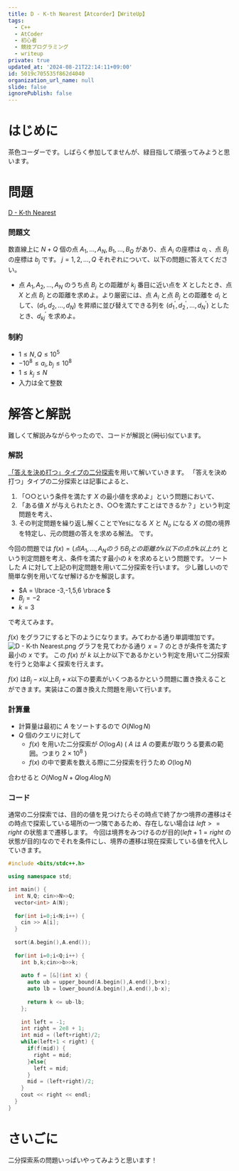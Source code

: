 ```yaml
---
title: D - K-th Nearest【Atcorder】【WriteUp】
tags:
  - C++
  - AtCoder
  - 初心者
  - 競技プログラミング
  - writeup
private: true
updated_at: '2024-08-21T22:14:11+09:00'
id: 5019c705535f862d4040
organization_url_name: null
slide: false
ignorePublish: false
---
```

# はじめに
茶色コーダーです。しばらく参加してませんが、緑目指して頑張ってみようと思います。

# 問題

[D - K-th Nearest](https://atcoder.jp/contests/abc364/tasks/abc364_d)

### 問題文
数直線上に $N+Q$ 個の点 $A_1,\ldots,A_N,B_1,\ldots,B_Q$ があり、点 $A_i$ の座標は $a_i$ 、点 $B_j$ の座標は $b_j$ です。
$j=1,2,\ldots,Q$ それぞれについて、以下の問題に答えてください。
- 点 $A_1,A_2,\ldots,A_N$ のうち点 $B_j$ との距離が $k_j$ 番目に近い点を $X$ としたとき、点 $X$ と点 $B_j$ との距離を求めよ。より厳密には、点 $A_i$ と点 $B_j$ との距離を $d_i$ として、$(d_1,d_2,\ldots,d_N)$ を昇順に並び替えてできる列を $(d_1^{\prime},d_2^{\prime},\ldots,d_N^′)$ としたとき、$d_{kj}^{\prime}$ を求めよ。

### 制約
- $1≤N,Q≤10^5$
- $−10^8≤a_i,b_j≤10^8$
- $1≤k_j≤N$
- 入力は全て整数

# 解答と解説
難しくて解説みながらやったので、コードが解説と(~~同じ~~)似ています。

### 解説
[「答えを決め打つ」タイプの二分探索](https://betrue12.hateblo.jp/entry/2019/05/11/013403)を用いて解いていきます。
「答えを決め打つ」タイプの二分探索とは記事によると、
1. 「○○という条件を満たす $X$ の最小値を求めよ」という問題において、
2. 「ある値 $X$ が与えられたとき、○○を満たすことはできるか？」という判定問題を考え、
3. その判定問題を繰り返し解くことでYesになる $X$ と $N_o$ になる $X$ の間の境界を特定し、元の問題の答えを求める解法。
です。

今回の問題では $f(x) = (点A_1,\ldots,A_NのうちB_jとの距離がx以下の点がk以上か)$ という判定問題を考え、条件を満たす最小の $k$ を求めるという問題です。
ソートした $A$ に対して上記の判定問題を用いて二分探索を行います。
少し難しいので簡単な例を用いてなぜ解けるかを解説します。

- $A =  \lbrace -3,-1,5,6 \rbrace $
- $B_j = -2$
- $k = 3$

で考えてみます。

$f(x)$ をグラフにすると下のようになります。みてわかる通り単調増加です。
![D - K-th Nearest.png](https://qiita-image-store.s3.ap-northeast-1.amazonaws.com/0/3310678/5a08fc17-a6b6-444a-1b26-b50e2c402415.png)
グラフを見てわかる通り $x=7$ のときが条件を満たす最小の $x$ です。
この $f(x)$ が $k$ 以上か以下であるかという判定を用いて二分探索を行うと効率よく探索を行えます。

$f(x)$ は$B_j-x$以上$B_j+x$以下の要素がいくつあるかという問題に置き換えることができます。実装はこの置き換えた問題を用いて行います。

### 計算量

- 計算量は最初に $A$ をソートするので $O(N\log{N})$
- $Q$ 個のクエリに対して
  - $f(x)$ を用いた二分探索が $O(\log{A})$ ( $A$ は $A$ の要素が取りうる要素の範囲。つまり $2\times 10^8$ )
  - $f(x)$ の中で要素を数える際に二分探索を行うため $O(\log{N})$

合わせると $O(N\log{N} + Q\log{A}\log{N})$ 

### コード
通常の二分探索では、目的の値を見つけたらその時点で終了かつ境界の遷移はその時点で探索している場所の一つ隣であるため、存在しない場合は $left>=right$ の状態まで遷移します。
今回は境界をみつけるのが目的($left+1=right$ の状態が目的)なのでそれを条件にし、境界の遷移は現在探索している値を代入していきます。
```c++
#include <bits/stdc++.h>

using namespace std;

int main() {
  int N,Q; cin>>N>>Q;
  vector<int> A(N);
  
  for(int i=0;i<N;i++) {
    cin >> A[i];
  }
  
  sort(A.begin(),A.end());
  
  for(int i=0;i<Q;i++) {
    int b,k;cin>>b>>k;
    
    auto f = [&](int x) {
      auto ub = upper_bound(A.begin(),A.end(),b+x);
      auto lb = lower_bound(A.begin(),A.end(),b-x);
      
      return k <= ub-lb;
    };
    
    int left = -1;
    int right = 2e8 + 1;
    int mid = (left+right)/2;
    while(left+1 < right) {
      if(f(mid)) {
        right = mid;
      }else{
        left = mid;
      }
      mid = (left+right)/2;
    }
    cout << right << endl;
  }
}
```

# さいごに
二分探索系の問題いっぱいやってみようと思います！
